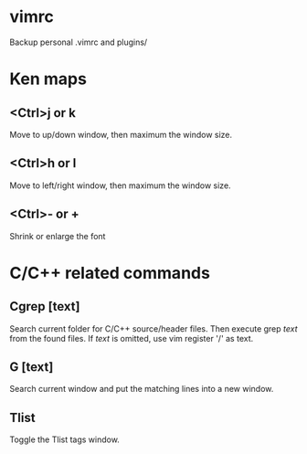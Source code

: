 # vimrc
Backup personal .vimrc and plugins/
# Ken maps
## \<Ctrl\>j or <Ctrl>k
Move to up/down window, then maximum the window size.
## \<Ctrl\>h or <Ctrl>l
Move to left/right window, then maximum the window size.
## \<Ctrl\>- or <Ctrl>+
Shrink or enlarge the font
# C/C++ related commands
## Cgrep [text]
Search current folder for C/C++ source/header files. Then execute grep *text* from the found files. If *text* is omitted, use vim register '/' as text.
## G [text]
Search current window and put the matching lines into a new window.
## Tlist
Toggle the Tlist tags window.
